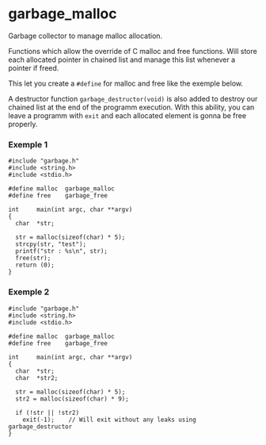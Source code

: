 # garbage_malloc
Garbage collector to manage malloc allocation.

Functions which allow the override of C malloc and free functions. Will store each allocated pointer in chained list and manage this list whenever a pointer if freed.

This let you create a `#define` for malloc and free like the exemple below.

A destructor function `garbage_destructor(void)` is also added to destroy our chained list at the end of the programm execution. With this ability, you can leave a programm with `exit` and each allocated element is gonna be free properly.

### Exemple 1
```
#include "garbage.h"
#include <string.h>
#include <stdio.h>

#define malloc  garbage_malloc
#define free    garbage_free

int		main(int argc, char **argv)
{
  char	*str;

  str = malloc(sizeof(char) * 5);
  strcpy(str, "test");
  printf("str : %s\n", str);
  free(str);
  return (0);
}
```

### Exemple 2
```
#include "garbage.h"
#include <string.h>
#include <stdio.h>

#define malloc	garbage_malloc
#define free	garbage_free

int		main(int argc, char **argv)
{
  char	*str;
  char	*str2;

  str = malloc(sizeof(char) * 5);
  str2 = malloc(sizeof(char) * 9);
  
  if (!str || !str2)
    exit(-1);    // Will exit without any leaks using garbage_destructor
}
```
